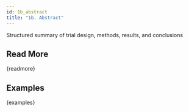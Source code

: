 ```yaml
---
id: 1b_abstract
title: "1b. Abstract"
---
```

Structured summary of trial design, methods, results, and conclusions

## Read More

{readmore}

## Examples

{examples}